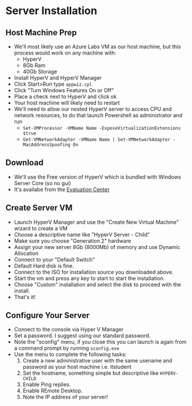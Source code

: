 # Server Installation
## Host Machine Prep
 - We'll most likely use an Azure Labs VM as our host machine, but this process would work on any machine with:
    - HyperV
    - 8Gb Ram
    - 40Gb Storage
 - Install HyperV and HyperV Manager
 - Click Start>Run type `appwiz.cpl`
 - Click "Turn Windows Features On or Off"
 - Place a check next to HyperV and click ok
 - Your host machine will likely need to restart
 - We'll need to allow our nested HyperV server to access CPU and network resources, to do that launch Powershell as administrator and run
   - `Set-VMProcessor -VMName Name -ExposeVirtualizationExtensions $true`
   - `Get-VMNetworkAdapter -VMName Name | Set-VMNetworkAdapter -MacAddressSpoofing On`
## Download 
 - We'll use the Free version of HyperV which is bundled with Windows Server Core (so no gui)
 - It's availabe from the [Evaluation Center](https://www.microsoft.com/en-us/evalcenter/evaluate-hyper-v-server-2019)

 ## Create Server VM
 - Launch HyperV Manager and use the "Create New Virtual Machine" wizard to create a VM
 - Choose a descriptive name like "HyperV Server - Child"
 - Make sure you choose "Generation 2" hardware
 - Assign your new server 8Gb (8000Mb) of memory and use Dynamic Allocation
 - Connect to your "Default Switch"
 - Default Hard disk is fine.
 - Connect to the ISO for installation source you downloaded above.
 - Start the vm and press any key to start to start the installation.
 - Choose "Custom" installation and select the disk to proceed with the install.
 - That's it!

## Configure Your Server
 - Connect to the console via Hyper V Manager
 - Set a password. I suggest using our standard password.
 - Note the "sconfig" menu, if you close this  you can launch is again from a command prompt by running `sconfig.exe`
 - Use the menu to complete the following tasks:
   1. Create a new administrative user with the same usename and password as your host machine i.e. itstudent
   2. Set the hostname, something simple but descriptive like `HYPERV-CHILD`
   3. Enable Ping replies.
   4. Enable REmote Desktop.
   5. Note the IP address of your server!


